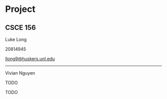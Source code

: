 # Project
## CSCE 156

Luke Long

20814945

llong9@huskers.unl.edu

--------

Vivian Nguyen

TODO

TODO